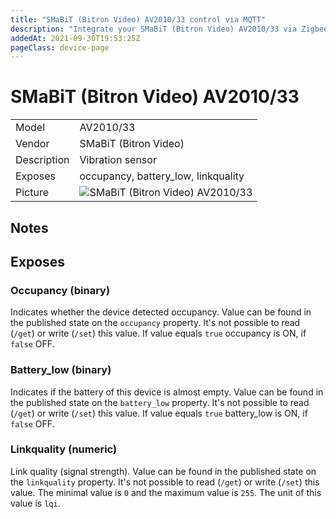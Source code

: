 ```yaml
---
title: "SMaBiT (Bitron Video) AV2010/33 control via MQTT"
description: "Integrate your SMaBiT (Bitron Video) AV2010/33 via Zigbee2MQTT with whatever smart home infrastructure you are using without the vendors bridge or gateway."
addedAt: 2021-09-30T19:53:25Z
pageClass: device-page
---
```


<!-- !!!! -->
<!-- ATTENTION: This file is auto-generated through docgen! -->
<!-- You can only edit the "Notes"-Section between the two comment lines "Notes BEGIN" and "Notes END". -->
<!-- Do not use h1 or h2 heading within "## Notes"-Section. -->
<!-- !!!! -->

# SMaBiT (Bitron Video) AV2010/33

|     |     |
|-----|-----|
| Model | AV2010/33  |
| Vendor  | SMaBiT (Bitron Video)  |
| Description | Vibration sensor |
| Exposes | occupancy, battery_low, linkquality |
| Picture | ![SMaBiT (Bitron Video) AV2010/33](https://psi-4ward.github.io/zigbee2mqtt.io/images/devices/AV2010-33.jpg) |


<!-- Notes BEGIN: You can edit here. Add "## Notes" headline if not already present. -->
## Notes
<!-- Notes END: Do not edit below this line -->


## Exposes

### Occupancy (binary)
Indicates whether the device detected occupancy.
Value can be found in the published state on the `occupancy` property.
It's not possible to read (`/get`) or write (`/set`) this value.
If value equals `true` occupancy is ON, if `false` OFF.

### Battery_low (binary)
Indicates if the battery of this device is almost empty.
Value can be found in the published state on the `battery_low` property.
It's not possible to read (`/get`) or write (`/set`) this value.
If value equals `true` battery_low is ON, if `false` OFF.

### Linkquality (numeric)
Link quality (signal strength).
Value can be found in the published state on the `linkquality` property.
It's not possible to read (`/get`) or write (`/set`) this value.
The minimal value is `0` and the maximum value is `255`.
The unit of this value is `lqi`.

